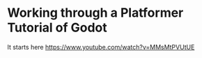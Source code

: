 # Working through a Platformer Tutorial of Godot

It starts here
https://www.youtube.com/watch?v=MMsMtPVUtUE
